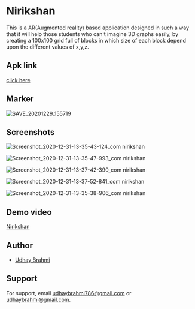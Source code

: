 
# Nirikshan

This is a AR(Augmented reality) based application designed in such a way that it will help those students who can't imagine 3D graphs easily, by creating a 100x100 grid full of blocks in which size of each block depend upon the different values of x,y,z.
## Apk link

[click here](https://drive.google.com/file/d/1kFR2TD29zoixXTo7e_lfTf8DE2bSRwtU/view?usp=sharing)

## Marker

![SAVE_20201229_155719](https://user-images.githubusercontent.com/72250606/103402242-4fac9f00-4b72-11eb-9748-4ac39afc8f3f.jpeg)

## Screenshots

![Screenshot_2020-12-31-13-35-43-124_com nirikshan](https://user-images.githubusercontent.com/72250606/103401107-b085a880-4b6d-11eb-8931-f4a9979254c9.png)

![Screenshot_2020-12-31-13-35-47-993_com nirikshan](https://user-images.githubusercontent.com/72250606/103401119-bb403d80-4b6d-11eb-9eb5-5b611a97b1a5.png)

![Screenshot_2020-12-31-13-37-42-390_com nirikshan](https://user-images.githubusercontent.com/72250606/103401131-c7c49600-4b6d-11eb-9dcc-dfcafa3ed07d.png)

![Screenshot_2020-12-31-13-37-52-841_com nirikshan](https://user-images.githubusercontent.com/72250606/103401172-e62a9180-4b6d-11eb-8855-a656dab48b61.png)

![Screenshot_2020-12-31-13-35-38-906_com nirikshan](https://user-images.githubusercontent.com/72250606/103401192-efb3f980-4b6d-11eb-9e3e-6b3a6514fc4a.png)


## Demo video

[Nirikshan](https://www.youtube.com/watch?v=CVEtgbvaZMo&list=PL0JlkXkl7laZ3_4CZrZ-zmJhfNm1Dbwc_&index=2&t=1s)
 
## Author

- [Udhay Brahmi](https://github.com/Udhay-Brahmi)

## Support

For support, email udhaybrahmi786@gmail.com or udhaybrahmi@gmail.com.

